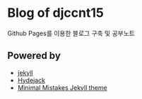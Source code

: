 # Blog of djccnt15

Github Pages를 이용한 블로그 구축 및 공부노트

## Powered by

- [jekyll](https://jekyllrb.com/)
- [Hydejack](https://hydejack.com/)
- [Minimal Mistakes Jekyll theme](https://mmistakes.github.io/minimal-mistakes/)